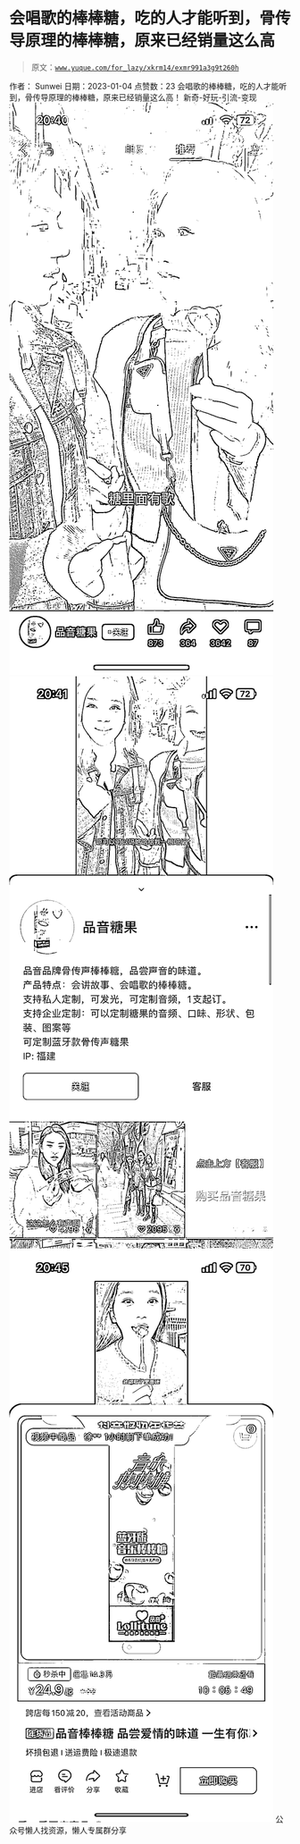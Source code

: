 # 会唱歌的棒棒糖，吃的人才能听到，骨传导原理的棒棒糖，原来已经销量这么高

> 原文：[`www.yuque.com/for_lazy/xkrm14/exmr991a3g9t260h`](https://www.yuque.com/for_lazy/xkrm14/exmr991a3g9t260h)

<ne-p id="u7315b090" data-lake-id="u7315b090"><ne-text id="u86138e28">作者： Sunwei</ne-text></ne-p> <ne-p id="u6d7b1490" data-lake-id="u6d7b1490"><ne-text id="ube868b2d">日期：2023-01-04</ne-text></ne-p> <ne-p id="uf0ef7a45" data-lake-id="uf0ef7a45"><ne-text id="u5bfad816">点赞数：</ne-text><ne-text id="ue90ee841" ne-bold="true">23</ne-text></ne-p> <ne-hole id="u5b0ebbe3" data-lake-id="u5b0ebbe3"><ne-card data-card-name="hr" data-card-type="block" id="Br4xm" data-event-boundary="card"><ne-p id="uf60b556f" data-lake-id="uf60b556f"><ne-text id="u1f83b571">会唱歌的棒棒糖，吃的人才能听到，骨传导原理的棒棒糖，原来已经销量这么高！</ne-text> <ne-text id="u0889a8ab">新奇-好玩-引流-变现</ne-text></ne-p> <ne-p id="u9b437cf0" data-lake-id="u9b437cf0"><ne-card data-card-name="image" data-card-type="inline" id="UvzRO" data-event-boundary="card">![](img/1adf62e1316fab5a45d9b0580cd7f417.png)</ne-card></ne-p> <ne-p id="u98788a66" data-lake-id="u98788a66"><ne-card data-card-name="image" data-card-type="inline" id="mU8Lh" data-event-boundary="card">![](img/44bd860e8411d2908aa6cbd898da9597.png)</ne-card></ne-p> <ne-p id="u413d6ff0" data-lake-id="u413d6ff0"><ne-card data-card-name="image" data-card-type="inline" id="qVyWy" data-event-boundary="card">![](img/66de3cfc375d2e78bb3987d480dcc1ae.png)</ne-card></ne-p> <ne-hole id="u386e2be9" data-lake-id="u386e2be9"><ne-card data-card-name="hr" data-card-type="block" id="O33hI" data-event-boundary="card"><ne-p id="u1aeae001" data-lake-id="u1aeae001"><ne-text id="u09cd9f89">公众号懒人找资源，懒人专属群分享</ne-text></ne-p></ne-card></ne-hole></ne-card></ne-hole>